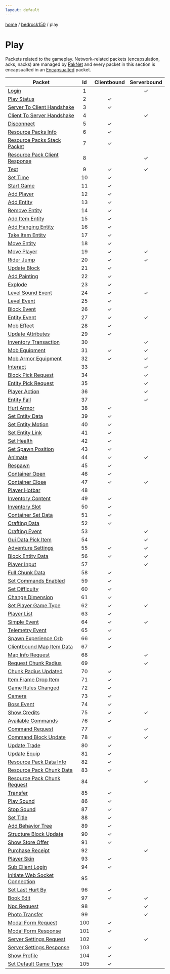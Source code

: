 ```yaml
---
layout: default
---
```


[home](/)  /  [bedrock150](/protocol/bedrock150)  /  play

# Play

Packets related to the gameplay. Network-related packets (encapsulation, acks, nacks) are managed by [RakNet](../raknet/8.html) and every packet in this section is encapsualted in an [Encapsualted](../raknet/8.html#control_encapsulated) packet.

Packet | Id | Clientbound | Serverbound
---|:---:|:---:|:---:
[Login](play/login) | 1 |   | ✓
[Play Status](play/play-status) | 2 | ✓ |  
[Server To Client Handshake](play/server-to-client-handshake) | 3 | ✓ |  
[Client To Server Handshake](play/client-to-server-handshake) | 4 |   | ✓
[Disconnect](play/disconnect) | 5 | ✓ |  
[Resource Packs Info](play/resource-packs-info) | 6 | ✓ |  
[Resource Packs Stack Packet](play/resource-packs-stack-packet) | 7 | ✓ |  
[Resource Pack Client Response](play/resource-pack-client-response) | 8 |   | ✓
[Text](play/text) | 9 | ✓ | ✓
[Set Time](play/set-time) | 10 | ✓ |  
[Start Game](play/start-game) | 11 | ✓ |  
[Add Player](play/add-player) | 12 | ✓ |  
[Add Entity](play/add-entity) | 13 | ✓ |  
[Remove Entity](play/remove-entity) | 14 | ✓ |  
[Add Item Entity](play/add-item-entity) | 15 | ✓ |  
[Add Hanging Entity](play/add-hanging-entity) | 16 | ✓ |  
[Take Item Entity](play/take-item-entity) | 17 | ✓ |  
[Move Entity](play/move-entity) | 18 | ✓ |  
[Move Player](play/move-player) | 19 | ✓ | ✓
[Rider Jump](play/rider-jump) | 20 | ✓ | ✓
[Update Block](play/update-block) | 21 | ✓ |  
[Add Painting](play/add-painting) | 22 | ✓ |  
[Explode](play/explode) | 23 | ✓ |  
[Level Sound Event](play/level-sound-event) | 24 | ✓ | ✓
[Level Event](play/level-event) | 25 | ✓ |  
[Block Event](play/block-event) | 26 | ✓ |  
[Entity Event](play/entity-event) | 27 | ✓ | ✓
[Mob Effect](play/mob-effect) | 28 | ✓ |  
[Update Attributes](play/update-attributes) | 29 | ✓ |  
[Inventory Transaction](play/inventory-transaction) | 30 |   | ✓
[Mob Equipment](play/mob-equipment) | 31 | ✓ | ✓
[Mob Armor Equipment](play/mob-armor-equipment) | 32 | ✓ | ✓
[Interact](play/interact) | 33 |   | ✓
[Block Pick Request](play/block-pick-request) | 34 |   | ✓
[Entity Pick Request](play/entity-pick-request) | 35 |   | ✓
[Player Action](play/player-action) | 36 |   | ✓
[Entity Fall](play/entity-fall) | 37 |   | ✓
[Hurt Armor](play/hurt-armor) | 38 | ✓ |  
[Set Entity Data](play/set-entity-data) | 39 | ✓ |  
[Set Entity Motion](play/set-entity-motion) | 40 | ✓ |  
[Set Entity Link](play/set-entity-link) | 41 | ✓ |  
[Set Health](play/set-health) | 42 | ✓ |  
[Set Spawn Position](play/set-spawn-position) | 43 | ✓ |  
[Animate](play/animate) | 44 | ✓ | ✓
[Respawn](play/respawn) | 45 | ✓ |  
[Container Open](play/container-open) | 46 | ✓ |  
[Container Close](play/container-close) | 47 | ✓ | ✓
[Player Hotbar](play/player-hotbar) | 48 |   |  
[Inventory Content](play/inventory-content) | 49 | ✓ |  
[Inventory Slot](play/inventory-slot) | 50 | ✓ |  
[Container Set Data](play/container-set-data) | 51 | ✓ |  
[Crafting Data](play/crafting-data) | 52 | ✓ |  
[Crafting Event](play/crafting-event) | 53 |   | ✓
[Gui Data Pick Item](play/gui-data-pick-item) | 54 |   | ✓
[Adventure Settings](play/adventure-settings) | 55 | ✓ | ✓
[Block Entity Data](play/block-entity-data) | 56 | ✓ | ✓
[Player Input](play/player-input) | 57 |   | ✓
[Full Chunk Data](play/full-chunk-data) | 58 | ✓ |  
[Set Commands Enabled](play/set-commands-enabled) | 59 | ✓ |  
[Set Difficulty](play/set-difficulty) | 60 | ✓ |  
[Change Dimension](play/change-dimension) | 61 | ✓ |  
[Set Player Game Type](play/set-player-game-type) | 62 | ✓ | ✓
[Player List](play/player-list) | 63 | ✓ |  
[Simple Event](play/simple-event) | 64 | ✓ | ✓
[Telemetry Event](play/telemetry-event) | 65 | ✓ |  
[Spawn Experience Orb](play/spawn-experience-orb) | 66 | ✓ |  
[Clientbound Map Item Data](play/clientbound-map-item-data) | 67 | ✓ |  
[Map Info Request](play/map-info-request) | 68 |   | ✓
[Request Chunk Radius](play/request-chunk-radius) | 69 |   | ✓
[Chunk Radius Updated](play/chunk-radius-updated) | 70 | ✓ |  
[Item Frame Drop Item](play/item-frame-drop-item) | 71 | ✓ |  
[Game Rules Changed](play/game-rules-changed) | 72 | ✓ |  
[Camera](play/camera) | 73 | ✓ |  
[Boss Event](play/boss-event) | 74 | ✓ |  
[Show Credits](play/show-credits) | 75 | ✓ | ✓
[Available Commands](play/available-commands) | 76 | ✓ |  
[Command Request](play/command-request) | 77 |   | ✓
[Command Block Update](play/command-block-update) | 78 | ✓ | ✓
[Update Trade](play/update-trade) | 80 | ✓ |  
[Update Equip](play/update-equip) | 81 | ✓ |  
[Resource Pack Data Info](play/resource-pack-data-info) | 82 | ✓ |  
[Resource Pack Chunk Data](play/resource-pack-chunk-data) | 83 | ✓ |  
[Resource Pack Chunk Request](play/resource-pack-chunk-request) | 84 |   | ✓
[Transfer](play/transfer) | 85 | ✓ |  
[Play Sound](play/play-sound) | 86 | ✓ |  
[Stop Sound](play/stop-sound) | 87 | ✓ |  
[Set Title](play/set-title) | 88 | ✓ |  
[Add Behavior Tree](play/add-behavior-tree) | 89 | ✓ |  
[Structure Block Update](play/structure-block-update) | 90 | ✓ |  
[Show Store Offer](play/show-store-offer) | 91 | ✓ |  
[Purchase Receipt](play/purchase-receipt) | 92 |   | ✓
[Player Skin](play/player-skin) | 93 | ✓ |  
[Sub Client Login](play/sub-client-login) | 94 | ✓ |  
[Initiate Web Socket Connection](play/initiate-web-socket-connection) | 95 |   |  
[Set Last Hurt By](play/set-last-hurt-by) | 96 | ✓ |  
[Book Edit](play/book-edit) | 97 | ✓ | ✓
[Npc Request](play/npc-request) | 98 |   | ✓
[Photo Transfer](play/photo-transfer) | 99 |   | ✓
[Modal Form Request](play/modal-form-request) | 100 | ✓ |  
[Modal Form Response](play/modal-form-response) | 101 | ✓ |  
[Server Settings Request](play/server-settings-request) | 102 |   | ✓
[Server Settings Response](play/server-settings-response) | 103 | ✓ |  
[Show Profile](play/show-profile) | 104 | ✓ |  
[Set Default Game Type](play/set-default-game-type) | 105 | ✓ |

